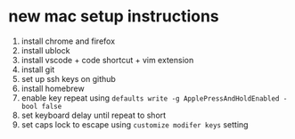 # new mac setup instructions

1. install chrome and firefox
2. install ublock
3. install vscode + code shortcut + vim extension
4. install git
5. set up ssh keys on github
6. install homebrew
7. enable key repeat using `defaults write -g ApplePressAndHoldEnabled -bool false`
8. set keyboard delay until repeat to short
9. set caps lock to escape using `customize modifer keys` setting
